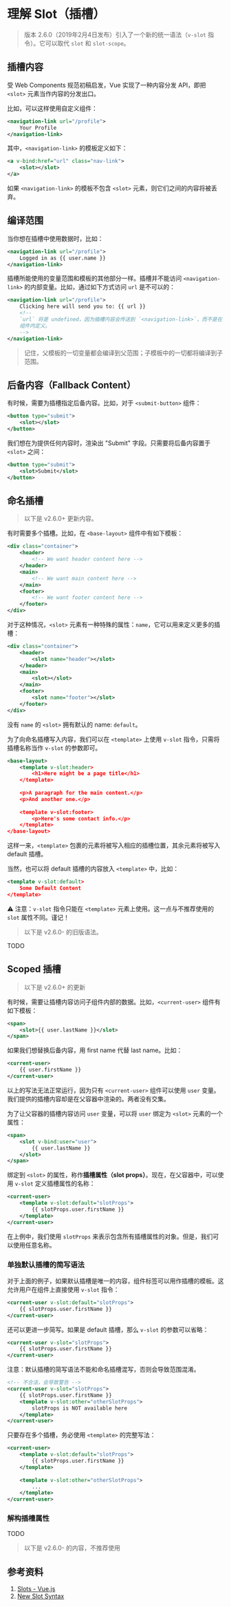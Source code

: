# 理解 Slot（插槽）

> 版本 2.6.0（2019年2月4日发布）引入了一个新的统一语法（`v-slot` 指令）。它可以取代 `slot` 和 `slot-scope`。

## 插槽内容

受 Web Components 规范初稿启发，Vue 实现了一种内容分发 API，即把 `<slot>` 元素当作内容的分发出口。

比如，可以这样使用自定义组件：

```xml
<navigation-link url="/profile">
    Your Profile
</navigation-link>
```

其中，`<navigation-link>` 的模板定义如下：

```xml
<a v-bind:href="url" class="nav-link">
    <slot></slot>
</a>
```

如果 `<navigation-link>` 的模板不包含 `<slot>` 元素，则它们之间的内容将被丢弃。

## 编译范围

当你想在插槽中使用数据时，比如：

```xml
<navigation-link url="/profile">
    Logged in as {{ user.name }}
</navigation-link>
```

插槽所能使用的变量范围和模板的其他部分一样。插槽并不能访问 `<navigation-link>` 的内部变量。比如，通过如下方式访问 `url` 是不可以的：

```xml
<navigation-link url="/profile">
    Clicking here will send you to: {{ url }}
    <!--
	`url` 将是 undefined，因为插槽内容会传送到 `<navigation-link>`，而不是在 `<navigation-link>`
	组件内定义。
	-->
</navigation-link>
```

> 记住，父模板的一切变量都会编译到父范围；子模板中的一切都将编译到子范围。

## 后备内容（Fallback Content）

有时候，需要为插槽指定后备内容。比如，对于 `<submit-button>` 组件：

```xml
<button type="submit">
    <slot></slot>
</button>
```

我们想在为提供任何内容时，渲染出 "Submit" 字段。只需要将后备内容置于 `<slot>` 之间：

```xml
<button type="submit">
    <slot>Submit</slot>
</button>
```

## 命名插槽

> 以下是 v2.6.0+ 更新内容。

有时需要多个插槽。比如，在 `<base-layout>` 组件中有如下模板：

```xml
<div class="container">
    <header>
        <!-- We want header content here -->
    </header>
    <main>
        <!-- We want main content here -->
    </main>
    <footer>
        <!-- We want footer content here -->
    </footer>
</div>
```

对于这种情况，`<slot>` 元素有一种特殊的属性：`name`，它可以用来定义更多的插槽：

```xml
<div class="container">
    <header>
        <slot name="header"></slot>
    </header>
    <main>
        <slot></slot>
    </main>
    <footer>
        <slot name="footer"></slot>
    </footer>
</div>
```

没有 `name` 的 `<slot>` 拥有默认的 name: `default`。

为了向命名插槽写入内容，我们可以在 `<template>` 上使用 `v-slot` 指令，只需将插槽名称当作 `v-slot` 的参数即可。

```xml
<base-layout>
    <template v-slot:header>
        <h1>Here might be a page title</h1>
    </template>
    
    <p>A paragraph for the main content.</p>
    <p>And another one.</p>
    
    <template v-slot:footer>
        <p>Here's some contact info.</p>
    </template>
</base-layout>
```

这样一来，`<template>` 包裹的元素将被写入相应的插槽位置，其余元素将被写入 default 插槽。

当然，也可以将 default 插槽的内容放入 `<template>` 中，比如：

```xml
<template v-slot:default>
    Some Default Content
</template>
```

⚠️ 注意：`v-slot` 指令只能在 `<template>` 元素上使用。这一点与不推荐使用的 `slot` 属性不同。谨记！

> 以下是 v2.6.0- 的旧版语法。

TODO

## Scoped 插槽

> 以下是 v2.6.0+ 的更新

有时候，需要让插槽内容访问子组件内部的数据。比如，`<current-user>` 组件有如下模板：

```xml
<span>
    <slot>{{ user.lastName }}</slot>
</span>
```

如果我们想替换后备内容，用 first name 代替 last name。比如：

```xml
<current-user>
    {{ user.firstName }}
</current-user>
```

以上的写法无法正常运行，因为只有 `<current-user>` 组件可以使用 `user` 变量。我们提供的插槽内容却是在父容器中渲染的。两者没有交集。

为了让父容器的插槽内容访问 `user` 变量，可以将 `user` 绑定为 `<slot>` 元素的一个属性：

```xml
<span>
    <slot v-bind:user="user">
        {{ user.lastName }}
    </slot>
</span>
```

绑定到 `<slot>` 的属性，称作**插槽属性（slot props）**。现在，在父容器中，可以使用 `v-slot` 定义插槽属性的名称：

```xml
<current-user>
    <template v-slot:default="slotProps">
        {{ slotProps.user.firstName }}
    </template>
</current-user>
```

在上例中，我们使用 `slotProps` 来表示包含所有插槽属性的对象。但是，我们可以使用任意名称。

### 单独默认插槽的简写语法

对于上面的例子，如果默认插槽是唯一的内容，组件标签可以用作插槽的模板。这允许用户在组件上直接使用 `v-slot` 指令：

```xml
<current-user v-slot:default="slotProps">
    {{ slotProps.user.firstName }}
</current-user>
```

还可以更进一步简写。如果是 default 插槽，那么 `v-slot` 的参数可以省略：

```xml
<current-user v-slot="slotProps">
    {{ slotProps.user.firstName }}
</current-user>
```

注意：默认插槽的简写语法不能和命名插槽混写，否则会导致范围混淆。

```xml
<!-- 不合法，会导致警告 -->
<current-user v-slot="slotProps">
    {{ slotProps.user.firstName }}
    <template v-slot:other="otherSlotProps">
        slotProps is NOT available here
    </template>
</current-user>
```

只要存在多个插槽，务必使用 `<template>` 的完整写法：

```xml
<current-user>
    <template v-slot:default="slotProps">
        {{ slotProps.user.firstName }}
    </template>
    
    <template v-slot:other="otherSlotProps">
        ...
    </template>
</current-user>
```

### 解构插槽属性

TODO

> 以下是 v2.6.0- 的内容，不推荐使用

## 参考资料

1. [Slots - Vue.js][1]
2. [New Slot Syntax][2]

[1]: https://vuejs.org/v2/guide/components-slots.html "Slots - Vue.js"
[2]: https://github.com/vuejs/rfcs/blob/master/active-rfcs/0001-new-slot-syntax.md "rfcs/0001-new-slot-syntax"
